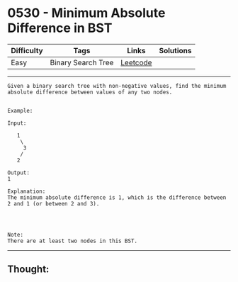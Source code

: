 # 0530 - Minimum Absolute Difference in BST

Difficulty  | Tags | Links | Solutions
----------- | ---- | ----- | -----
Easy | Binary Search Tree | [Leetcode](https://leetcode.com/problems/minimum-absolute-difference-in-bst/description/) |


-----------

```
Given a binary search tree with non-negative values, find the minimum absolute difference between values of any two nodes.


Example:

Input:

   1
    \
     3
    /
   2

Output:
1

Explanation:
The minimum absolute difference is 1, which is the difference between 2 and 1 (or between 2 and 3).




Note:
There are at least two nodes in this BST.
```

-----------

## Thought:
